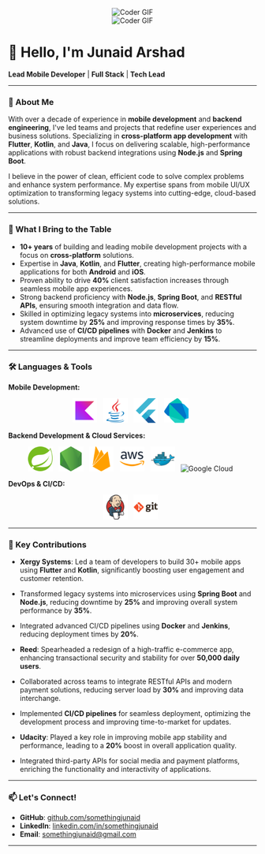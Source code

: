 
<p align="center">
  <img alt="Coder GIF" height=250 width=350 src="https://magiccopy.xyz/assets/images/hadder.gif" />
  <br>
  <img alt="Coder GIF" height=250 width=350 src="https://images.squarespace-cdn.com/content/v1/5769fc401b631bab1addb2ab/1541580611624-TE64QGKRJG8SWAIUS7NS/ke17ZwdGBToddI8pDm48kPoswlzjSVMM-SxOp7CV59BZw-zPPgdn4jUwVcJE1ZvWQUxwkmyExglNqGp0IvTJZamWLI2zvYWH8K3-s_4yszcp2ryTI0HqTOaaUohrI8PI6FXy8c9PWtBlqAVlUS5izpdcIXDZqDYvprRqZ29Pw0o/coding-freak.gif" />
</p>





# 👋 Hello, I'm Junaid Arshad

**Lead Mobile Developer** | **Full Stack** | **Tech Lead**

---

### 🚀 About Me
With over a decade of experience in **mobile development** and **backend engineering**, I've led teams and projects that redefine user experiences and business solutions. Specializing in **cross-platform app development** with **Flutter**, **Kotlin**, and **Java**, I focus on delivering scalable, high-performance applications with robust backend integrations using **Node.js** and **Spring Boot**.

I believe in the power of clean, efficient code to solve complex problems and enhance system performance. My expertise spans from mobile UI/UX optimization to transforming legacy systems into cutting-edge, cloud-based solutions.

---

### 💼 What I Bring to the Table
- **10+ years** of building and leading mobile development projects with a focus on **cross-platform** solutions.
- Expertise in **Java**, **Kotlin**, and **Flutter**, creating high-performance mobile applications for both **Android** and **iOS**.
- Proven ability to drive **40%** client satisfaction increases through seamless mobile app experiences.
- Strong backend proficiency with **Node.js**, **Spring Boot**, and **RESTful APIs**, ensuring smooth integration and data flow.
- Skilled in optimizing legacy systems into **microservices**, reducing system downtime by **25%** and improving response times by **35%**.
- Advanced use of **CI/CD pipelines** with **Docker** and **Jenkins** to streamline deployments and improve team efficiency by **15%**.

---

### 🛠️ Languages & Tools

**Mobile Development:**
<p align="center">
    <img src="https://raw.githubusercontent.com/devicons/devicon/master/icons/kotlin/kotlin-original.svg" alt="Kotlin"  height="50">&nbsp;&nbsp;
    <img src="https://raw.githubusercontent.com/devicons/devicon/master/icons/java/java-original.svg" alt="Java"  height="50">&nbsp;&nbsp;
    <img src="https://raw.githubusercontent.com/devicons/devicon/master/icons/flutter/flutter-original.svg" alt="Flutter" height="50">&nbsp;&nbsp;
    <img src="https://raw.githubusercontent.com/devicons/devicon/master/icons/dart/dart-original.svg" alt="Dart"  height="50">&nbsp;&nbsp;
</p>

**Backend Development & Cloud Services:**
<p align="center">
    <img src="https://raw.githubusercontent.com/devicons/devicon/master/icons/spring/spring-original.svg" alt="Spring Boot" height="50">&nbsp;&nbsp;
    <img src="https://raw.githubusercontent.com/devicons/devicon/master/icons/nodejs/nodejs-original.svg" alt="Node.js" height="50">&nbsp;&nbsp;
    <img src="https://raw.githubusercontent.com/devicons/devicon/master/icons/firebase/firebase-plain.svg" alt="Firebase" height="50">&nbsp;&nbsp;
    <img src="https://raw.githubusercontent.com/devicons/devicon/master/icons/amazonwebservices/amazonwebservices-original-wordmark.svg" alt="AWS" height="50">&nbsp;&nbsp;
    <img src="https://raw.githubusercontent.com/devicons/devicon/master/icons/docker/docker-original.svg" alt="Docker" height="50">&nbsp;&nbsp;
    <img src="https://www.vectorlogo.zone/logos/google_cloud/google_cloud-icon.svg" alt="Google Cloud" height="50">&nbsp;&nbsp;
</p>

**DevOps & CI/CD:**
<p align="center">
    <img src="https://raw.githubusercontent.com/devicons/devicon/master/icons/jenkins/jenkins-original.svg" alt="Jenkins" height="50">&nbsp;&nbsp;
    <img src="https://raw.githubusercontent.com/devicons/devicon/master/icons/git/git-original-wordmark.svg" alt="Git" height="50">&nbsp;&nbsp;
</p>

---

### 🔑 Key Contributions
- **Xergy Systems**: Led a team of developers to build 30+ mobile apps using **Flutter** and **Kotlin**, significantly boosting user engagement and customer retention.
- Transformed legacy systems into microservices using **Spring Boot** and **Node.js**, reducing downtime by **25%** and improving overall system performance by **35%**.
- Integrated advanced CI/CD pipelines using **Docker** and **Jenkins**, reducing deployment times by **20%**.

- **Reed**: Spearheaded a redesign of a high-traffic e-commerce app, enhancing transactional security and stability for over **50,000 daily users**.
- Collaborated across teams to integrate RESTful APIs and modern payment solutions, reducing server load by **30%** and improving data interchange.
- Implemented **CI/CD pipelines** for seamless deployment, optimizing the development process and improving time-to-market for updates.

- **Udacity**: Played a key role in improving mobile app stability and performance, leading to a **20%** boost in overall application quality.
- Integrated third-party APIs for social media and payment platforms, enriching the functionality and interactivity of applications.

---

### 📫 Let's Connect!

- **GitHub**: [github.com/somethingjunaid](https://github.com/somethingjunaid)
- **LinkedIn**: [linkedin.com/in/somethingjunaid](https://www.linkedin.com/in/)
- **Email**: [somethingjunaid@gmail.com](mailto:somethingjunaid@gmail.com)

---



